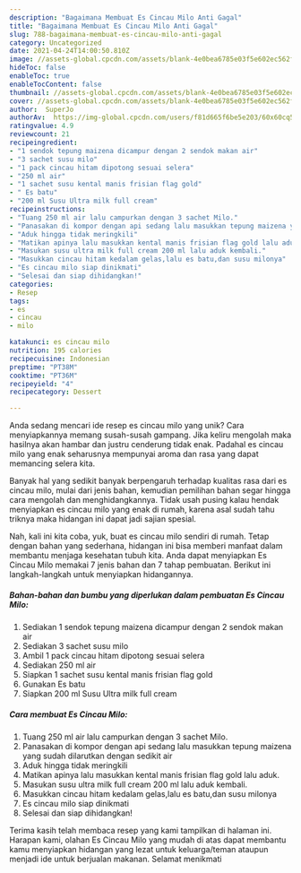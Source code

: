 ```yaml
---
description: "Bagaimana Membuat Es Cincau Milo Anti Gagal"
title: "Bagaimana Membuat Es Cincau Milo Anti Gagal"
slug: 788-bagaimana-membuat-es-cincau-milo-anti-gagal
category: Uncategorized
date: 2021-04-24T14:00:50.810Z
image: //assets-global.cpcdn.com/assets/blank-4e0bea6785e03f5e602ec562f230caae08da540cada707380b4fe1bbebba43da.png
hideToc: false
enableToc: true
enableTocContent: false
thumbnail: //assets-global.cpcdn.com/assets/blank-4e0bea6785e03f5e602ec562f230caae08da540cada707380b4fe1bbebba43da.png
cover: //assets-global.cpcdn.com/assets/blank-4e0bea6785e03f5e602ec562f230caae08da540cada707380b4fe1bbebba43da.png
author:  SuperJo
authorAv:  https://img-global.cpcdn.com/users/f81d665f6be5e203/60x60cq50/avatar.jpg
ratingvalue: 4.9
reviewcount: 21
recipeingredient:
- "1 sendok tepung maizena dicampur dengan 2 sendok makan air"
- "3 sachet susu milo"
- "1 pack cincau hitam dipotong sesuai selera"
- "250 ml air"
- "1 sachet susu kental manis frisian flag gold"
- " Es batu"
- "200 ml Susu Ultra milk full cream"
recipeinstructions:
- "Tuang 250 ml air lalu campurkan dengan 3 sachet Milo."
- "Panasakan di kompor dengan api sedang lalu masukkan tepung maizena yang sudah dilarutkan dengan sedikit air"
- "Aduk hingga tidak meringkili"
- "Matikan apinya lalu masukkan kental manis frisian flag gold lalu aduk."
- "Masukan susu ultra milk full cream 200 ml lalu aduk kembali."
- "Masukkan cincau hitam kedalam gelas,lalu es batu,dan susu milonya"
- "Es cincau milo siap dinikmati"
- "Selesai dan siap dihidangkan!"
categories:
- Resep
tags:
- es
- cincau
- milo

katakunci: es cincau milo 
nutrition: 195 calories
recipecuisine: Indonesian
preptime: "PT38M"
cooktime: "PT36M"
recipeyield: "4"
recipecategory: Dessert

---
```



Anda sedang mencari ide resep es cincau milo yang unik? Cara menyiapkannya memang susah-susah gampang. Jika keliru mengolah maka hasilnya akan hambar dan justru cenderung tidak enak. Padahal es cincau milo yang enak seharusnya mempunyai aroma dan rasa yang dapat memancing selera kita.




Banyak hal yang sedikit banyak berpengaruh terhadap kualitas rasa dari es cincau milo, mulai dari jenis bahan, kemudian pemilihan bahan segar hingga cara mengolah dan menghidangkannya. Tidak usah pusing kalau hendak menyiapkan es cincau milo yang enak di rumah, karena asal sudah tahu triknya maka hidangan ini dapat jadi sajian spesial.


Nah, kali ini kita coba, yuk, buat es cincau milo sendiri di rumah. Tetap dengan bahan yang sederhana, hidangan ini bisa memberi manfaat dalam membantu menjaga kesehatan tubuh kita. Anda dapat menyiapkan Es Cincau Milo memakai 7 jenis bahan dan 7 tahap pembuatan. Berikut ini langkah-langkah untuk menyiapkan hidangannya.

<!--inarticleads1-->

##### Bahan-bahan dan bumbu yang diperlukan dalam pembuatan Es Cincau Milo:

1. Sediakan 1 sendok tepung maizena dicampur dengan 2 sendok makan air
1. Sediakan 3 sachet susu milo
1. Ambil 1 pack cincau hitam dipotong sesuai selera
1. Sediakan 250 ml air
1. Siapkan 1 sachet susu kental manis frisian flag gold
1. Gunakan  Es batu
1. Siapkan 200 ml Susu Ultra milk full cream




<!--inarticleads2-->

##### Cara membuat Es Cincau Milo:

1. Tuang 250 ml air lalu campurkan dengan 3 sachet Milo.
1. Panasakan di kompor dengan api sedang lalu masukkan tepung maizena yang sudah dilarutkan dengan sedikit air
1. Aduk hingga tidak meringkili
1. Matikan apinya lalu masukkan kental manis frisian flag gold lalu aduk.
1. Masukan susu ultra milk full cream 200 ml lalu aduk kembali.
1. Masukkan cincau hitam kedalam gelas,lalu es batu,dan susu milonya
1. Es cincau milo siap dinikmati
1. Selesai dan siap dihidangkan!



Terima kasih telah membaca resep yang kami tampilkan di halaman ini. Harapan kami, olahan Es Cincau Milo yang mudah di atas dapat membantu kamu menyiapkan hidangan yang lezat untuk keluarga/teman ataupun menjadi ide untuk berjualan makanan. Selamat menikmati
